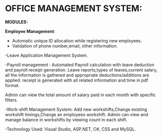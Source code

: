 # OFFICE MANAGEMENT SYSTEM:

**MODULES:**

**Employee Management**:
- Automatic unique ID allocation while registering new employees.
- Validation of phone number,email, other information.
 

-Leave Application Management System.

-Payroll management :
 Automated Payroll calculation with leave deduction and payroll receipt generation.
 Leave reports,types of leaves,current salary, 
 all the information is gathered and appropriate deductions/additions are applied.
 receipt is generated with all related information and time in pdf format.
 
 Admin can view the total amount of salary paid in each month with specific filters.
 

-Work-shift Management System:
Add new workshifts,Change existing workshift timings,Change an employees workshift.
Admin can view and manage balance in workshifts by viewing count in each shift.

-Technology Used: Visual Studio, ASP.NET, C#, CSS and MySQL.
